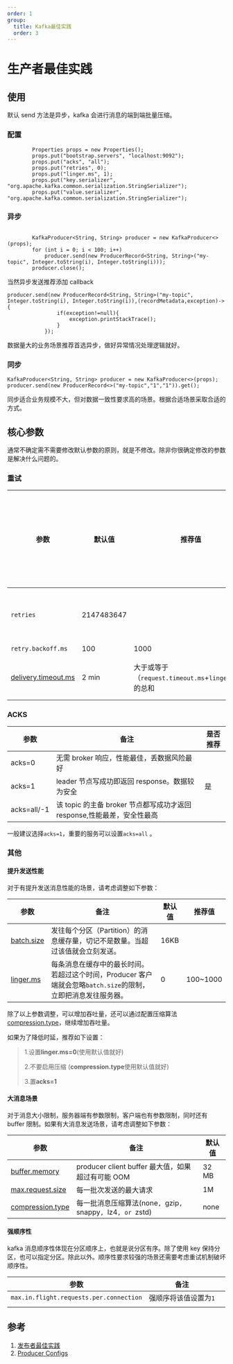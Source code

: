 ```yaml
---
order: 1
group:
  title: Kafka最佳实践
  order: 3
---
```


# 生产者最佳实践

## 使用

默认 send 方法是异步，kafka 会进行消息的端到端批量压缩。

### 配置

```
        Properties props = new Properties();
        props.put("bootstrap.servers", "localhost:9092");
        props.put("acks", "all");
        props.put("retries", 0);
        props.put("linger.ms", 1);
        props.put("key.serializer", "org.apache.kafka.common.serialization.StringSerializer");
        props.put("value.serializer", "org.apache.kafka.common.serialization.StringSerializer");
```

### 异步

```

        KafkaProducer<String, String> producer = new KafkaProducer<>(props);
        for (int i = 0; i < 100; i++)
            producer.send(new ProducerRecord<String, String>("my-topic", Integer.toString(i), Integer.toString(i)));
        producer.close();
```

当然异步发送推荐添加 callback

```
producer.send(new ProducerRecord<String, String>("my-topic", Integer.toString(i), Integer.toString(i)),(recordMetadata,exception)->{
                if(exception!=null){
                    exception.printStackTrace();
                }
            });
```

数据量大的业务场景推荐首选异步，做好异常情况处理逻辑就好。

### 同步

```
KafkaProducer<String, String> producer = new KafkaProducer<>(props);
producer.send(new ProducerRecord<>("my-topic","1","1")).get();
```

同步适合业务规模不大，但对数据一致性要求高的场景。根据合适场景采取合适的方式。

## 核心参数

通常不确定需不需要修改默认参数的原则，就是不修改。除非你很确定修改的参数是解决什么问题的。

### 重试

| 参数                                                                                               | 默认值     | 推荐值                                               | 是否推荐修改默认值 | 备注                                                                              |
| -------------------------------------------------------------------------------------------------- | ---------- | ---------------------------------------------------- | ------------------ | --------------------------------------------------------------------------------- |
| `retries`                                                                                          | 2147483647 |                                                      | 否                 | 重试次数。如果需要考虑重试，官方建议最好使用`delivery.timeout.ms`，来调整重试策略 |
| `retry.backoff.ms`                                                                                 | 100        | 1000                                                 |                    | 重试间隔                                                                          |
| [delivery.timeout.ms](https://kafka.apache.org/documentation/#producerconfigs_delivery.timeout.ms) | 2 min      | 大于或等于（`request.timeout.ms`+`linger.ms`）的总和 |                    | 该配置限制发送的最长时间（待发送时间+ack 时间），或者失败重试的最长时间。         |

### ACKS

| 参数        | 备注                                                                    | 是否推荐 |
| ----------- | ----------------------------------------------------------------------- | -------- |
| acks=0      | 无需 broker 响应，性能最佳，丢数据风险最好                              |          |
| acks=1      | leader 节点写成功即返回 response。数据较为安全                          | 是       |
| acks=all/-1 | 该 topic 的主备 broker 节点都写成功才返回 response,性能最差，安全性最高 |          |

一般建议选择`acks=1`，重要的服务可以设置`acks=all` 。

### 其他

#### 提升发送性能

对于有提升发送消息性能的场景，请考虑调整如下参数：

| 参数                                                                             | 备注                                                                                                          | 默认值 | 推荐值   |
| -------------------------------------------------------------------------------- | ------------------------------------------------------------------------------------------------------------- | ------ | -------- |
| [batch.size](https://kafka.apache.org/documentation/#producerconfigs_batch.size) | 发往每个分区（Partition）的消息缓存量，切记不是数量。当超过该值就会立刻发送。                                 | 16KB   |          |
| [linger.ms](https://kafka.apache.org/documentation/#producerconfigs_linger.ms)   | 每条消息在缓存中的最长时间。若超过这个时间，Producer 客户端就会忽略`batch.size`的限制，立即把消息发往服务器。 | 0      | 100~1000 |

除了以上参数调整，可以增加吞吐量，还可以通过配置压缩算法[compression.type](https://kafka.apache.org/documentation/#producerconfigs_compression.type)，继续增加吞吐量。

如果为了降低时延，推荐如下设置：

> 1.设置**linger.ms=0**(使用默认值就好)
>
> 2.不要启⽤压缩 (**compression.type**使用默认值就好)
>
> 3.置**acks=1**

#### 大消息场景

对于消息大小限制，服务器端有参数限制，客户端也有参数限制，同时还有 buffer 限制。如果有大消息发送场景，请考虑调整如下参数：

| 参数                                                                                         | 备注                                                         | 默认值 |
| -------------------------------------------------------------------------------------------- | ------------------------------------------------------------ | ------ |
| [buffer.memory](https://kafka.apache.org/documentation/#producerconfigs_buffer.memory)       | producer client buffer 最大值，如果超过有可能 OOM            | 32 MB  |
| [max.request.size](https://kafka.apache.org/documentation/#producerconfigs_max.request.size) | 每一批次发送的最大请求                                       | 1M     |
| [compression.type](https://kafka.apache.org/documentation/#producerconfigs_compression.type) | 每一批消息压缩算法(none`, `gzip`, `snappy`, `lz4`, or `zstd) | none   |

#### 强顺序性

kafka 消息顺序性体现在分区顺序上，也就是说分区有序。除了使用 key 保持分区，也可以指定分区。除此以外。顺序性要求较强的场景还需要考虑重试机制破坏顺序性。

| 参数                                    | 备注                  |     |
| --------------------------------------- | --------------------- | --- |
| `max.in.flight.requests.per.connection` | 强顺序将该值设置为`1` |     |
|                                         |                       |     |

## 参考

1. [发布者最佳实践](https://help.aliyun.com/document_detail/68165.html?spm=5176.21213303.8115314850.8.51083edaQNmtCK)
2. [Producer Configs](https://kafka.apache.org/documentation/#producerconfigs)
